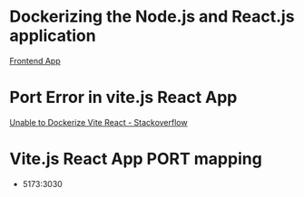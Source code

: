 # Dockerizing the Node.js and React.js application

[Frontend App](app.png)

# Port Error in vite.js React App

[Unable to Dockerize Vite React - Stackoverflow](https://stackoverflow.com/questions/68595151/unable-to-dockerize-vite-react-typescript-project)

# Vite.js React App PORT mapping
- 5173:3030